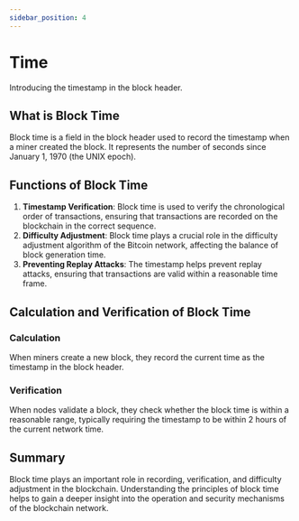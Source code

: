 ```yaml
---
sidebar_position: 4
---
```


# Time

Introducing the timestamp in the block header.

## What is Block Time

Block time is a field in the block header used to record the timestamp when a miner created the block. It represents the
number of seconds since January 1, 1970 (the UNIX epoch).

## Functions of Block Time

1. **Timestamp Verification**: Block time is used to verify the chronological order of transactions, ensuring that
   transactions are recorded on the blockchain in the correct sequence.
2. **Difficulty Adjustment**: Block time plays a crucial role in the difficulty adjustment algorithm of the Bitcoin
   network, affecting the balance of block generation time.
3. **Preventing Replay Attacks**: The timestamp helps prevent replay attacks, ensuring that transactions are valid
   within a reasonable time frame.

## Calculation and Verification of Block Time

### Calculation

When miners create a new block, they record the current time as the timestamp in the block header.

### Verification

When nodes validate a block, they check whether the block time is within a reasonable range, typically requiring the
timestamp to be within 2 hours of the current network time.

## Summary

Block time plays an important role in recording, verification, and difficulty adjustment in the blockchain.
Understanding the principles of block time helps to gain a deeper insight into the operation and security mechanisms of
the blockchain network.

